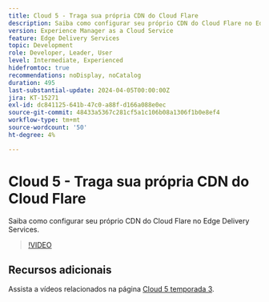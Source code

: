 ```yaml
---
title: Cloud 5 - Traga sua própria CDN do Cloud Flare
description: Saiba como configurar seu próprio CDN do Cloud Flare no Edge Delivery Services.
version: Experience Manager as a Cloud Service
feature: Edge Delivery Services
topic: Development
role: Developer, Leader, User
level: Intermediate, Experienced
hidefromtoc: true
recommendations: noDisplay, noCatalog
duration: 495
last-substantial-update: 2024-04-05T00:00:00Z
jira: KT-15271
exl-id: dc841125-641b-47c0-a88f-d166a088e0ec
source-git-commit: 48433a5367c281cf5a1c106b08a1306f1b0e8ef4
workflow-type: tm+mt
source-wordcount: '50'
ht-degree: 4%

---
```


# Cloud 5 - Traga sua própria CDN do Cloud Flare

Saiba como configurar seu próprio CDN do Cloud Flare no Edge Delivery Services.

>[!VIDEO](https://video.tv.adobe.com/v/3428100/?quality=12&learn=on)

## Recursos adicionais

Assista a vídeos relacionados na página [Cloud 5 temporada 3](../cloud5-season-3.md).
